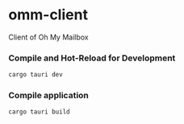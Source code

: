 # omm-client

Client of Oh My Mailbox

### Compile and Hot-Reload for Development

```sh
cargo tauri dev
```

### Compile application

```sh
cargo tauri build
```

